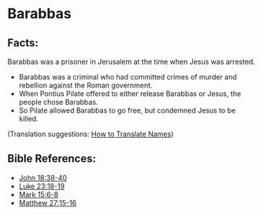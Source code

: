 # Barabbas #

## Facts: ##

Barabbas was a prisoner in Jerusalem at the time when Jesus was arrested.

* Barabbas was a criminal who had committed crimes of murder and rebellion against the Roman government.
* When Pontius Pilate offered to either release Barabbas or Jesus, the people chose Barabbas.
* So Pilate allowed Barabbas to go free, but condemned Jesus to be killed.

(Translation suggestions: [How to Translate Names](en/ta-vol1/translate/man/translate-names))



## Bible References: ##

* [John 18:38-40](en/tn/jhn/help/18/38)
* [Luke 23:18-19](en/tn/luk/help/23/18)
* [Mark 15:6-8](en/tn/mrk/help/15/06)
* [Matthew 27:15-16](en/tn/mat/help/27/15)